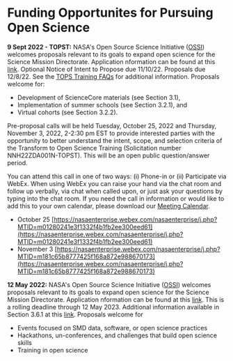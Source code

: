 # Funding Opportunites for Pursuing Open Science

**9 Sept 2022 - TOPST:** NASA's Open Source Science Initiative ([OSSI](https://science.nasa.gov/open-science-overview)) welcomes proposals relevant to its goals to expand open science for the Science Mission Directorate. Application nformation can be found at this [link](https://nspires.nasaprs.com/external/solicitations/summary.do?solId=%7bAB776446-03A8-4C24-845D-2E5A2ADA2D5A%7d&path=&method=init). Optional Notice of Intent to Propose due 11/10/22. Proposals due 12/8/22. See the [TOPS Training FAQs](https://doi.org/10.5281/zenodo.7194641) for additional information. Proposals welcome for:
 - Development of ScienceCore materials (see Section 3.1),
 - Implementation of summer schools (see Section 3.2.1), and
 - Virtual cohorts (see Section 3.2.2).  

Pre-proposal calls will be held Tuesday, October 25, 2022 and Thursday, November 3, 2022, 2-2:30 pm EST to provide interested parties with the opportunity to better understand the intent, scope, and selection criteria of the Transform to Open Science Training (Solicitation number NNH22ZDA001N-TOPST). This will be an open public question/answer period.

You can attend this call in one of two ways: (i) Phone-in or (ii) Participate via WebEx. When using WebEx you can raise your hand via the chat room and follow up verbally, via chat when called upon, or just ask your questions by typing into the chat room. If you need the call in information or would like to add this to your own calendar, please download our [Meeting Calendar](https://github.com/nasa/Transform-to-Open-Science/tree/main/docs/Area1_Engagement).
- October 25 [https://nasaenterprise.webex.com/nasaenterprise/j.php?MTID=m01280241e3f1332f4b1fb2ee300eed61](https://nasaenterprise.webex.com/nasaenterprise/j.php?MTID=m01280241e3f1332f4b1fb2ee300eed61)
- November 3 [https://nasaenterprise.webex.com/nasaenterprise/j.php?MTID=m181c65b8777425f168a872e988670173](https://nasaenterprise.webex.com/nasaenterprise/j.php?MTID=m181c65b8777425f168a872e988670173)





**12 May 2022:** NASA's Open Source Science Initiative ([OSSI](https://science.nasa.gov/open-science-overview)) welcomes proposals relevant to its goals to expand open science for the Science Mission Directorate. Application nformation can be found at this [link](https://nspires.nasaprs.com/external/solicitations/summary.do?solId=%7bC669B5EF-ACBB-A0E4-B57D-06F31DEABDB5%7d&path=&method=init). This is a rolling deadline through 12 May 2023. Additional information available in Section 3.6.1 at this [link](https://nspires.nasaprs.com/external/viewrepositorydocument?cmdocumentid=860804&solicitationId=%7BC669B5EF-ACBB-A0E4-B57D-06F31DEABDB5%7D&viewSolicitationDocument=1). Proposals welcome for
- Events focused on SMD data, software, or open science practices
- Hackathons, un-conferences, and challenges that build open science skills
- Training in open science
